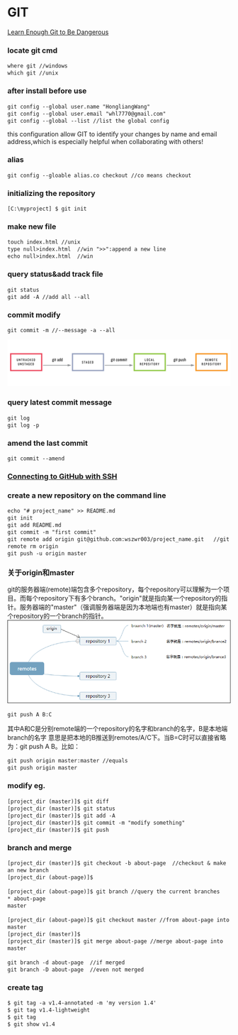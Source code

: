 # GIT
[Learn Enough Git to Be Dangerous](https://www.learnenough.com/git-tutorial?single_page=1#cha-1_footnote-4)
### locate git cmd
```
where git //windows
which git //unix
```
### after install before use
```
git config --global user.name "HongliangWang"
git config --global user.email "whl7770@gmail.com"
git config --global --list //list the global config
```
this configuration allow GIT to identify your changes by name and email address,which is especially helpful when collaborating with others!
### alias
```
git config --gloable alias.co checkout //co means checkout
```
### initializing the repository
```
[C:\myproject] $ git init
```
### make new file
```
touch index.html //unix
type null>index.html  //win ">>":append a new line
echo null>index.html  //win
```
### query status&add track file
```
git status
git add -A //add all --all
```
### commit modify
```
git commit -m //--message -a --all
```
![](./src/git_status_sequence.png)
### query latest commit message
```
git log
git log -p
```
### amend the last commit
```
git commit --amend
```
### [Connecting to GitHub with SSH](https://help.github.com/en/articles/connecting-to-github-with-ssh)

### create a new repository on the command line
```
echo "# project_name" >> README.md
git init
git add README.md
git commit -m "first commit"
git remote add origin git@github.com:wszwr003/project_name.git   //git remote rm origin
git push -u origin master
```
### 关于origin和master
git的服务器端(remote)端包含多个repository，每个repository可以理解为一个项目。而每个repository下有多个branch。"origin"就是指向某一个repository的指针。服务器端的"master"（强调服务器端是因为本地端也有master）就是指向某个repository的一个branch的指针。
![](./src/origin_master.png)
```
git push A B:C     
```
其中A和C是分别remote端的一个repository的名字和branch的名字，B是本地端branch的名字
意思是把本地的B推送到remotes/A/C下。当B=C时可以直接省略为：git push A B。比如：
```
git push origin master:master //equals
git push origin master
```

### modify eg.
```
[project_dir (master)]$ git diff
[project_dir (master)]$ git status
[project_dir (master)]$ git add -A
[project_dir (master)]$ git commit -m "modify something"
[project_dir (master)]$ git push
```
### branch and merge
```
[project_dir (master)]$ git checkout -b about-page  //checkout & make an new branch
[project_dir (about-page)]$

[project_dir (about-page)]$ git branch //query the current branches
* about-page
master

[project_dir (about-page)]$ git checkout master //from about-page into master
[project_dir (master)]$
[project_dir (master)]$ git merge about-page //merge about-page into master

git branch -d about-page  //if merged
git branch -D about-page  //even not merged
```
### create tag
```
$ git tag -a v1.4-annotated -m 'my version 1.4'
$ git tag v1.4-lightweight 
$ git tag
$ git show v1.4
```
